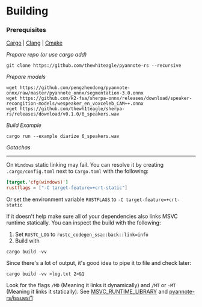 # Building

### Prerequisites

[Cargo](https://www.rust-lang.org/tools/install) | [Clang](https://releases.llvm.org/download.html) | [Cmake](https://cmake.org/download/)

_Prepare repo (or use cargo add)_

```console
git clone https://github.com/thewh1teagle/pyannote-rs --recursive
```

_Prepare models_

```console
wget https://github.com/pengzhendong/pyannote-onnx/raw/master/pyannote_onnx/segmentation-3.0.onnx
wget https://github.com/k2-fsa/sherpa-onnx/releases/download/speaker-recongition-models/wespeaker_en_voxceleb_CAM++.onnx
wget https://github.com/thewh1teagle/sherpa-rs/releases/download/v0.1.0/6_speakers.wav
```

_Build Example_

```console
cargo run --example diarize 6_speakers.wav
```

_Gotachas_

---

On `Windows` static linking may fail.
You can resolve it by creating `.cargo/config.toml` next to `Cargo.toml` with the following:

```toml
[target.'cfg(windows)']
rustflags = ["-C target-feature=+crt-static"]
```

Or set the environment variable `RUSTFLAGS` to `-C target-feature=+crt-static`

If it doesn't help make sure all of your dependencies also links MSVC runtime statically.
You can inspect the build with the following:

1. Set `RUSTC_LOG` to `rustc_codegen_ssa::back::link=info`
2. Build with

```console
cargo build -vv
```

Since there's a lot of output, it's good idea to pipe it to file and check later:

```console
cargo build -vv >log.txt 2>&1
```

Look for the flags `/MD` (Meaning it links it dynamically) and `/MT` or `-MT` (Meaning it links it statically). See [MSVC_RUNTIME_LIBRARY](https://cmake.org/cmake/help/latest/prop_tgt/MSVC_RUNTIME_LIBRARY.html) and [pyannote-rs/issues/1](https://github.com/thewh1teagle/pyannote-rs/issues/1)
